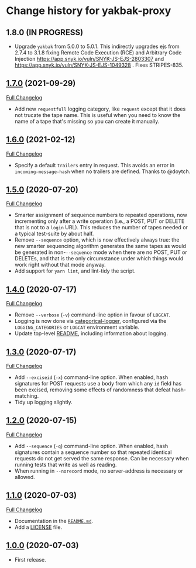 # Change history for yakbak-proxy

## 1.8.0 (IN PROGRESS)

* Upgrade `yakbak` from 5.0.0 to 5.0.1. This indirectly upgrades ejs from 2.7.4 to 3.1.8 fixing Remote Code Execution (RCE) and Arbitrary Code Injection https://app.snyk.io/vuln/SNYK-JS-EJS-2803307 and https://app.snyk.io/vuln/SNYK-JS-EJS-1049328 . Fixes STRIPES-835.

## [1.7.0](https://github.com/folio-org/yakbak-proxy/tree/v1.7.0) (2021-09-29)
[Full Changelog](https://github.com/folio-org/yakbak-proxy/compare/v1.6.0...v1.7.0)

* Add new `requestfull` logging category, like `request` except that it does not trucate the tape name. This is useful when you need to know the name of a tape that's missing so you can create it manually.

## [1.6.0](https://github.com/folio-org/yakbak-proxy/tree/v1.6.0) (2021-02-12)
[Full Changelog](https://github.com/folio-org/yakbak-proxy/compare/v1.5.0...v1.6.0)

* Specify a default `trailers` entry in request. This avoids an error in `incoming-message-hash` when no trailers are defined. Thanks to @doytch.

## [1.5.0](https://github.com/folio-org/yakbak-proxy/tree/v1.5.0) (2020-07-20)
[Full Changelog](https://github.com/folio-org/yakbak-proxy/compare/v1.4.0...v1.5.0)

* Smarter assignment of sequence numbers to repeated operations, now incrementing only after a write operation (i.e., a POST, PUT or DELETE that is not to a `login` URL). This reduces the number of tapes needed or a typical test-suite by about half.
* Remove `--sequence` option, which is now effectively always true: the new smarter sequencing algorithm generates the same tapes as would be generated in non-`--sequence` mode when there are no POST, PUT or DELETEs, and that is the only circumstance under which things would work right without that mode anyway.
* Add support for `yarn lint`, and lint-tidy the script.

## [1.4.0](https://github.com/folio-org/yakbak-proxy/tree/v1.4.0) (2020-07-17)
[Full Changelog](https://github.com/folio-org/yakbak-proxy/compare/v1.3.0...v1.4.0)

* Remove `--verbose` (`-v`) command-line option in favour of `LOGCAT`.
* Logging is now done via [categorical-logger](https://github.com/openlibraryenvironment/categorical-logger), configured via the `LOGGING_CATEGORIES` or `LOGCAT` environment variable.
* Update top-level [README](README.md), including information about logging.

## [1.3.0](https://github.com/folio-org/yakbak-proxy/tree/v1.3.0) (2020-07-17)
[Full Changelog](https://github.com/folio-org/yakbak-proxy/compare/v1.2.0...v1.3.0)

* Add `--exciseid` (`-x`) command-line option. When enabled, hash signatures for POST requests use a body from which any `id` field has been excised, removing some effects of randomness that defeat hash-matching.
* Tidy up logging slightly.

## [1.2.0](https://github.com/folio-org/yakbak-proxy/tree/v1.2.0) (2020-07-15)
[Full Changelog](https://github.com/folio-org/yakbak-proxy/compare/v1.1.0...v1.2.0)

* Add `--sequence` (`-q`) command-line option. When enabled, hash signatures contain a sequence number so that repeated identical requests do not get served the same response. Can be necessary when running tests that write as well as reading.
* When running in `--norecord` mode, no server-address is necessary or allowed.

## [1.1.0](https://github.com/folio-org/yakbak-proxy/tree/v1.1.0) (2020-07-03)
[Full Changelog](https://github.com/folio-org/yakbak-proxy/compare/v1.0.0...v1.1.0)

* Documentation in the [`README.md`](README.md).
* Add a [LICENSE](LICENSE) file.

## [1.0.0](https://github.com/folio-org/yakbak-proxy/tree/v1.0.0) (2020-07-03)

* First release.

